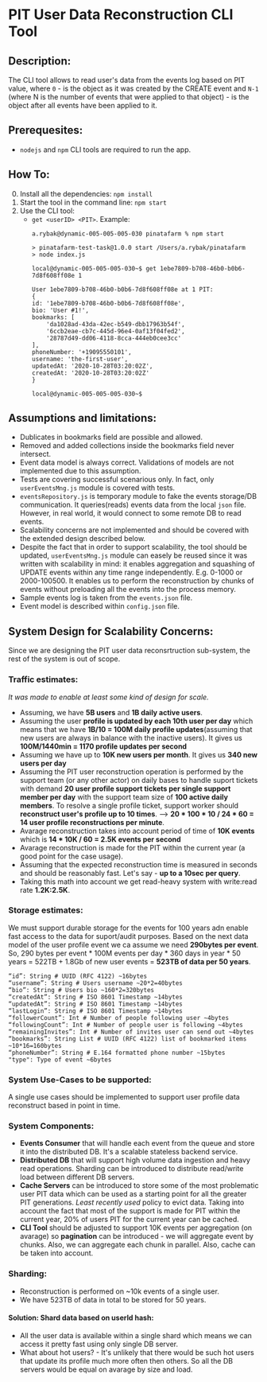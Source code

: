 # PIT User Data Reconstruction CLI Tool

## Description:
The CLI tool allows to read user's data from the events log based on PIT value, where `0` - is the object as it was created by the CREATE event and `N-1` (where N is the number of events that were applied to that object) - is the object after all events have been applied to it.

## Prerequesites:
* `nodejs` and `npm` CLI tools are required to run the app.

## How To:
0. Install all the dependencies: `npm install`
1. Start the tool in the command line: `npm start`
2. Use the CLI tool:
    * `get <userID> <PIT>`. Example:
        ```
        a.rybak@dynamic-005-005-005-030 pinatafarm % npm start

        > pinatafarm-test-task@1.0.0 start /Users/a.rybak/pinatafarm
        > node index.js

        local@dynamic-005-005-005-030~$ get 1ebe7809-b708-46b0-b0b6-7d8f608ff08e 1

        User 1ebe7809-b708-46b0-b0b6-7d8f608ff08e at 1 PIT:
        {
        id: '1ebe7809-b708-46b0-b0b6-7d8f608ff08e',
        bio: 'User #1!',
        bookmarks: [
            'da1028ad-43da-42ec-b549-dbb17963b54f',
            '6ccb2eae-cb7c-445d-96e4-0af13f04fed2',
            '28787d49-dd06-4118-8cca-444eb0cee3cc'
        ],
        phoneNumber: '+19095550101',
        username: 'the-first-user',
        updatedAt: '2020-10-28T03:20:02Z',
        createdAt: '2020-10-28T03:20:02Z'
        } 

        local@dynamic-005-005-005-030~$ 
        ```

## Assumptions and limitations:
* Dublicates in bookmarks field are possible and allowed.
* Removed and added collections inside the bookmarks field never intersect.
* Event data model is always correct. Validations of models are not implemented due to this assumption.
* Tests are covering successful scenarious only. In fact, only `userEventsMng.js` module is covered with tests.
* `eventsRepository.js` is temporary module to fake the events storage/DB communication. It queries(reads) events data from the local `json` file. However, in real world, it would connect to some remote DB to read events.
* Scalability concerns are not implemented and should be covered with the extended design described below. 
* Despite the fact that in order to support scalability, the tool should be updated, `userEventsMng.js` module can easely be reused since it was written with scalability in mind: it enables aggregation and squashing of UPDATE events within any time range independently. E.g. 0-1000 or 2000-100500. It enables us to perform the reconstruction by chunks of events without preloading all the events into the process memory.
* Sample events log is taken from the `events.json` file.
* Event model is described within `config.json` file.

## System Design for Scalability Concerns:
Since we are designing the PIT user data reconsrtruction sub-system, the rest of the system is out of scope.

### Traffic estimates:
*It was made to enable at least some kind of design for scale.*
* Assuming, we have **5B users** and **1B daily active users**.
* Assuming the user **profile is updated by each 10th user per day** which means that we have **1B/10 = 100M daily profile updates**(assuming that new users are always in balance with the inactive users). It gives us **100M/1440min = 1170 profile updates per second**
* Assuming we have up to **10K new users per month**. It gives us **340 new users per day**
* Assuming the PIT user reconstruction operation is performed by the support team (or any other actor) on daily bases to handle suport tickets with demand **20 user profile support tickets per single support member per day** with the support team size of **100 active daily members**. To resolve a single profile ticket, support worker should **reconstruct user's profile up to 10 times**. --> **20 * 100 * 10 / 24 * 60 = 14 user profile reconstructions per minute**. 
* Avarage reconstruction takes into account period of time of **10K events** which is **14 * 10K / 60 = 2.5K events per second**
* Avarage reconstruction is made for the PIT within the current year (a good point for the case usage).
* Assuming that the expected reconstruction time is measured in seconds and should be reasonably fast. Let's say - **up to a 10sec per query**.
* Taking this math into account we get read-heavy system with write:read rate **1.2K:2.5K**.

### Storage estimates:
We must support durable storage for the events for 100 years adn enable fast access to the data for suport/audit purposes. Based on the next data model of the user profile event we ca assume we need **290bytes per event**. 
So, 290 bytes per event * 100M events per day * 360 days in year * 50 years = 522TB + 1.8Gb of new user events = **523TB of data per 50 years**.
```
“id”: String # UUID (RFC 4122) ~16bytes
“username”: String # Users username ~20*2=40bytes
“bio”: String # Users bio ~160*2=320bytes
“createdAt”: String # ISO 8601 Timestamp ~14bytes
“updatedAt”: String # ISO 8601 Timestamp ~14bytes
“lastLogin”: String # ISO 8601 Timestamp ~14bytes
“followerCount”: Int # Number of people following user ~4bytes
“followingCount”: Int # Number of people user is following ~4bytes
“remainingInvites”: Int # Number of invites user can send out ~4bytes
“bookmarks”: String List # UUID (RFC 4122) list of bookmarked items ~10*16=160bytes
“phoneNumber”: String # E.164 formatted phone number ~15bytes
"type": Type of event ~6bytes
```

### System Use-Cases to be supported:
A single use cases should be implemented to support user profile data reconstruct based in point in time.

### System Components:
* **Events Consumer** that will handle each event from the queue and store it into the distributed DB. It's a scalable stateless backend service.
* **Distributed DB** that will support high volume data ingestion and heavy read operations. Sharding can be introduced to distribute read/write load between different DB servers.
* **Cache Servers** can be introduced to store some of the most problematic user PIT data which can be used as a starting point for all the greater PIT generations. *Least recently used* policy to evict data. Taking into account the fact that most of the support is made for PIT within the current year, 20% of users PIT for the current year can be cached.
* **CLI Tool** should be adjusted to support 10K events per aggregation (on avarage) so **pagination** can be introduced - we will aggregate event by chunks. Also, we can aggregate each chunk in parallel. Also, cache can be taken into account.

### Sharding:
* Reconstruction is performed on ~10k events of a single user.
* We have 523TB of data in total to be stored for 50 years.
#### Solution: **Shard data based on userId hash**:
* All the user data is available within a single shard which means we can access it pretty fast using only single DB server.
* What about hot users? - It's unlikely that there would be such hot users that update its profile much more often then others. So all the DB servers would be equal on avarage by size and load.
